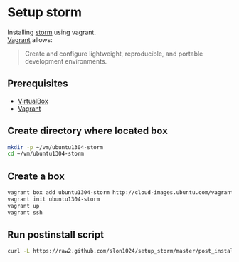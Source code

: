 Setup storm
=========

Installing [storm] using vagrant.  
[Vagrant] allows:
> Create and configure lightweight,
> reproducible, 
> and portable development environments.
  

## Prerequisites
 - [VirtualBox]
 - [Vagrant]

## Create directory where located box
```sh
mkdir -p ~/vm/ubuntu1304-storm
cd ~/vm/ubuntu1304-storm
```

## Create a box
```sh
vagrant box add ubuntu1304-storm http://cloud-images.ubuntu.com/vagrant/raring/current/raring-server-cloudimg-i386-vagrant-disk1.box
vagrant init ubuntu1304-storm
vagrant up
vagrant ssh
```

## Run postinstall script
```sh
curl -L https://raw2.github.com/slon1024/setup_storm/master/post_install.sh | bash
```
[VirtualBox]:https://www.virtualbox.org/
[storm]:http://storm.incubator.apache.org/
[vagrant]:http://www.vagrantup.com/
